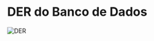 # DER do Banco de Dados

![DER](https://user-images.githubusercontent.com/95730548/150878691-bb948a33-7af3-4d44-8ace-90208af9cff2.png)
